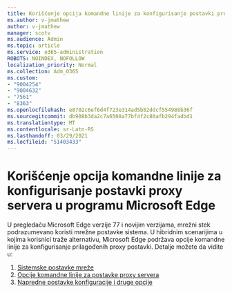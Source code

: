```yaml
---
title: Korišćenje opcija komandne linije za konfigurisanje postavki proxy servera u programu Microsoft Edge
ms.author: v-jmathew
author: v-jmathew
manager: scotv
ms.audience: Admin
ms.topic: article
ms.service: o365-administration
ROBOTS: NOINDEX, NOFOLLOW
localization_priority: Normal
ms.collection: Adm_O365
ms.custom:
- "9004254"
- "9004632"
- "7561"
- "8363"
ms.openlocfilehash: e8702c6ef6d4f723e314ad5b82ddcf554988b36f
ms.sourcegitcommit: db908b3da2c7a6508a77bf4f2c80afb294fadbd1
ms.translationtype: MT
ms.contentlocale: sr-Latn-RS
ms.lasthandoff: 03/29/2021
ms.locfileid: "51403433"
---
```

# <a name="use-command-line-options-to-configure-proxy-settings-in-microsoft-edge"></a>Korišćenje opcija komandne linije za konfigurisanje postavki proxy servera u programu Microsoft Edge

U pregledaču Microsoft Edge verzije 77 i novijim verzijama, mrežni stek podrazumevano koristi mrežne postavke sistema. U hibridnim scenarijima u kojima korisnici traže alternativu, Microsoft Edge podržava opcije komandne linije za konfigurisanje prilagođenih proxy postavki. Detalje možete da vidite u:

1. [Sistemske postavke mreže](https://go.microsoft.com/fwlink/?linkid=2133962)
2. [Opcije komandne linije za postavke proxy servera](https://go.microsoft.com/fwlink/?linkid=2134292)
3. [Napredne postavke konfiguracije i druge opcije](https://go.microsoft.com/fwlink/?linkid=2134293)
